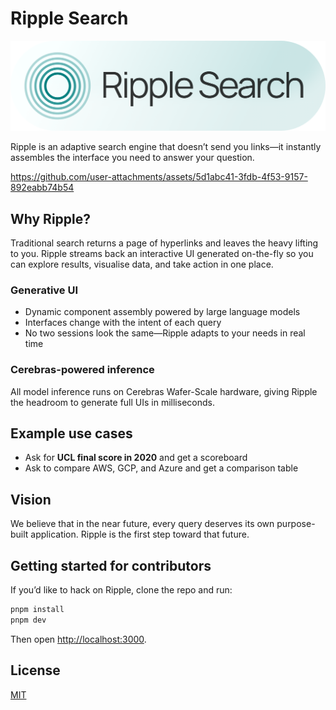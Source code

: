# Ripple Search

![Ripple Search](./assets/ripple_wide.png)

Ripple is an adaptive search engine that doesn’t send you links—it instantly assembles the interface you need to answer your question.

https://github.com/user-attachments/assets/5d1abc41-3fdb-4f53-9157-892eabb74b54

## Why Ripple?

Traditional search returns a page of hyperlinks and leaves the heavy lifting to you. Ripple streams back an interactive UI generated on-the-fly so you can explore results, visualise data, and take action in one place.

### Generative UI

- Dynamic component assembly powered by large language models
- Interfaces change with the intent of each query
- No two sessions look the same—Ripple adapts to your needs in real time

### Cerebras-powered inference

All model inference runs on Cerebras Wafer-Scale hardware, giving Ripple the headroom to generate full UIs in milliseconds.

## Example use cases

- Ask for **UCL final score in 2020** and get a scoreboard
- Ask to compare AWS, GCP, and Azure and get a comparison table

## Vision

We believe that in the near future, every query deserves its own purpose-built application. Ripple is the first step toward that future.

## Getting started for contributors

If you’d like to hack on Ripple, clone the repo and run:

```bash
pnpm install
pnpm dev
```

Then open <http://localhost:3000>.

## License

[MIT](LICENSE)
